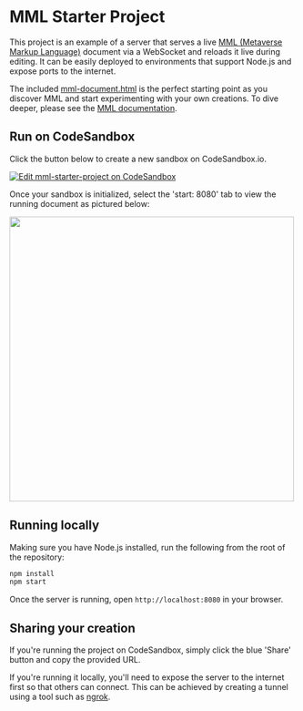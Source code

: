 # MML Starter Project

This project is an example of a server that serves a live
[MML (Metaverse Markup Language)](https://mml.io/) document via a WebSocket and reloads it live
during editing. It can be easily deployed to environments that support Node.js and expose ports to
the internet.

The included [mml-document.html](/src/mml-document.html) is the perfect starting point as you
discover MML and start experimenting with your own creations. To dive deeper, please see the
[MML documentation](https://mml.io/docs).

## Run on CodeSandbox

Click the button below to create a new sandbox on CodeSandbox.io.

[![Edit mml-starter-project on CodeSandbox](https://codesandbox.io/static/img/play-codesandbox.svg)](https://codesandbox.io/p/sandbox/5dcx25)

Once your sandbox is initialized, select the 'start: 8080' tab to view the running document as
pictured below:

<img src="https://raw.githubusercontent.com/mml-io/mml-starter-project/main/CodeSandbox.png" width="500">

## Running locally

Making sure you have Node.js installed, run the following from the root of the repository:

```bash
npm install
npm start
```

Once the server is running, open `http://localhost:8080` in your browser.

## Sharing your creation

If you're running the project on CodeSandbox, simply click the blue 'Share' button and copy the
provided URL.

If you're running it locally, you'll need to expose the server to the internet first so that others
can connect. This can be achieved by creating a tunnel using a tool such as
[ngrok](https://ngrok.com).
